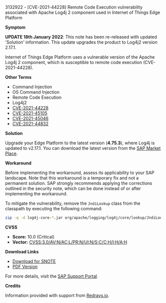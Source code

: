3132922 - [CVE-2021-44228] Remote Code Execution vulnerability associated with Apache Log4j 2 component used in Internet of Things Edge Platform

**Symptom**

**UPDATE 18th January 2022**: This note has been re-released with updated 'Solution' information. This update upgrades the product to Log4j2 version 2.17.1.

Internet of Things Edge Platform uses a vulnerable version of the Apache Log4j 2 component, which is susceptible to remote code execution (CVE-2021-44228).

**Other Terms**

- Command Injection
- OS Command Injection
- Remote Code Execution
- Log4j2
- [CVE-2021-44228](https://cve.mitre.org/cgi-bin/cvename.cgi?name=CVE-2021-44228)
- [CVE-2021-45105](https://cve.mitre.org/cgi-bin/cvename.cgi?name=CVE-2021-45105)
- [CVE-2021-45046](https://cve.mitre.org/cgi-bin/cvename.cgi?name=CVE-2021-45046)
- [CVE-2021-44832](https://cve.mitre.org/cgi-bin/cvename.cgi?name=CVE-2021-44832)

**Solution**

Upgrade your Edge Platform to the latest version (**4.75.3**), where Log4j is updated to v2.17.1. You can download the latest version from the [SAP Market Place](https://me.sap.com/softwarecenter).

**Workaround**

Before implementing the workaround, assess its applicability to your SAP landscape. Note that this workaround is a temporary fix and not a permanent solution. SAP strongly recommends applying the corrections outlined in the security note, which can be done instead of or after implementing the workaround.

To mitigate the vulnerability, remove the `JndiLookup` class from the classpath by executing the following command:

```bash
zip -q -d log4j-core-*.jar org/apache/logging/log4j/core/lookup/JndiLookup.class
```

**CVSS**

- **Score:** 10.0 (Critical)
- **Vector:** [CVSS:3.0/AV:N/AC:L/PR:N/UI:N/S:C/C:H/I:H/A:H](https://nvd.nist.gov/vuln-metrics/cvss/v3-calculator)

**Download Links**

- [Download for SNOTE](https://notesdownloads.sap.com/note/0040000001837762021)
- [PDF Version](https://userapps.support.sap.com/sap/support/sfm/notes/print/0003132922?language=en-US&token=FC69FF47AC535AB094CCCB78A07253F4)

For more details, visit the [SAP Support Portal](https://me.sap.com/).

**Credits**

Information provided with support from [Redrays.io](https://redrays.io).